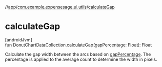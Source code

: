 //[app](../../index.md)/[com.example.expensesage.ui.utils](index.md)/[calculateGap](calculate-gap.md)

# calculateGap

[androidJvm]\
fun [DonutChartDataCollection](-donut-chart-data-collection/index.md).[calculateGap](calculate-gap.md)(gapPercentage: [Float](https://kotlinlang.org/api/latest/jvm/stdlib/kotlin/-float/index.html)): [Float](https://kotlinlang.org/api/latest/jvm/stdlib/kotlin/-float/index.html)

Calculate the gap width between the arcs based on [gapPercentage](calculate-gap.md). The percentage is applied to the average count to determine the width in pixels.
